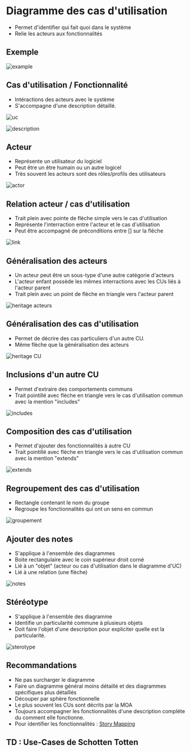 # Diagramme des cas d'utilisation

* Permet d'identifier qui fait quoi dans le système
* Relie les acteurs aux fonctionnalités

## Exemple

![example](http://www.plantuml.com/plantuml/svg/JSp1Yi8m4CRnUvxYe_SUjhqlXUvw5i476AQJ6amJcKn04TzTAa9x--0t_ncAaLfT8YgtSfVb5iL5yGRBq31V35DGOGivEMBBYkQGyuHHWmLkG0MUtNf1QOw2anIZgfGCJmVK8an5qFoJOGq_nNdysTkH7l1Pzzxj_Kz3kdwXTo_d6MtxktxPPhVDtWsIfhh4Dm00)


## Cas d'utilisation / Fonctionnalité

* Intéractions des acteurs avec le système
* S'accompagne d'une description détaillé.


![uc](http://www.plantuml.com/plantuml/svg/SoWkIImgAStDuIejJarEB4vLK799pKtCIqbLI4ajLiXFIojABLRYSaZDIm4g0W00)

![description](https://upload.wikimedia.org/wikipedia/commons/thumb/5/51/Description_d%27un_cas_d%27utilisation.jpg/297px-Description_d%27un_cas_d%27utilisation.jpg)

## Acteur

* Représente un utilisateur du logiciel
* Peut être un être humain ou un autre logicel
* Très souvent les acteurs sont des rôles/profils des utilisateurs

![actor](http://www.plantuml.com/plantuml/svg/SoWkIImgAStDuR9oJCv8BKajBRBYSaZDIm4A0G00)

## Relation acteur / cas d'utilisation

* Trait plein avec pointe de flèche simple vers le cas d'utilisation
* Représente l'interraction entre l'acteur et le cas d'utilisation
* Peut être accompagné de préconditions entre [] sur la flêche

![link](http://www.plantuml.com/plantuml/svg/1S6n3GCX30NGdYb-cHGiG16H8bD4AH1O2Zfidx1zyzzxrRnj3rwflFkVd68NvFp2uoENJe8rT6LkCkY9Wgzh61OPpgqZfXjCnK42S-t7BrMI4Rnk)

## Généralisation des acteurs

* Un acteur peut être un sous-type d'une autre catégorie d'acteurs
* L'acteur enfant possède les mêmes interractions avec les CUs liés à l'acteur parent
* Trait plein avec un point de flèche en triangle vers l'acteur parent

![heritage acteurs](http://www.plantuml.com/plantuml/svg/SoWkIImgAStDuR9oJoqkoSpFoqlCB4fLICxFBIX9JCf9jLBGrRLJq0XEp2pEB578IIrMI4jCBYajIYtMnAt5faPNLy7A1rcC2y55c1gMc9EPaWeqLI4fCoSn3o6loUMGcfS2T1O0)

## Généralisation des cas d'utilisation

* Permet de décrire des cas particuliers d'un autre CU.
* Même flèche que la généralisation des acteurs

![heritage CU](http://www.plantuml.com/plantuml/svg/SoWkIImgAStDuNBEoKpDAr7GjLFG24ejoInABL98IIrMI2qkEBmYERLO4rc1o-6L1Vd562eqt1A1-XHAyr8LIeeIyueJaqioy_CKaXBpaa4IcWesDRgwKEF9qupJQeVKl1IWBm00)

## Inclusions d'un autre CU

* Permet d'extraire des comportements communs 
* Trait pointillé avec flèche en triangle vers le cas d'utilisation commun avec la mention "includes"

![includes](http://www.plantuml.com/plantuml/svg/VOwn3i8m34JtVCLjq27zW0YXRYniIEnkwqgMN1SbpiR70rCOeADzUkzkA4xPwweXNRYuR6OacJ5jwyDfL4w8yOpZZQI8GxbWeSbhvjBzHqxF696ktx_GpcQzayhCKCOeIjRoBlniHDz_jXpUaBaimXqIn2QjCuST6tQmWMskgxu0)

## Composition des cas d'utilisation

* Permet d'ajouter des fonctionnalités à autre CU
* Trait pointillé avec flèche en triangle vers le cas d'utilisation commun avec la mention "extends"

![extends](http://www.plantuml.com/plantuml/svg/SoWkIImgAStDuNBEoKpDAr7GjLFG24ejoInABL98IIrMI2qkEBmYERLOaql3CIUrg0Gih92ZdfbNN9gMbbcSc9US2X8fpiz9ITLKqCEbNS5A8RMY93KlfPZB0KW2RGG0)

## Regroupement des cas d'utilisation

* Rectangle contenant le nom du groupe
* Regroupe les fonctionnalités qui ont un sens en commun

![groupement](http://www.plantuml.com/plantuml/svg/ZT1DYW8n50JWVKvHkvbUp1mW2sbNkku-GKXU910JoNiHGJoGv_1YnXyK51jt8PNw2jApc29r7PLU44l8APbG28x0DaTJWfoE-YKSbbeLicBIAXB6npli5J3bu6-6txdthKk8nDYKx8cPQc6OkeFDxTIfmvDlO-zikxnP0zbIxzRMM2ENz0fyCOF_9em_mL6Iu0Drq0Z9nkg8rITwijHJSkqlpm00)

## Ajouter des notes

* S'applique à l'ensemble des diagrammes
* Boite rectangulaire avec le coin supérieur droit corné
* Lié à un "objet" (acteur ou cas d'utilisation dans le diagramme d'UC)
* Lié à une relation (une flèche)

![notes](http://www.plantuml.com/plantuml/svg/VOwnJKGn38PxJ_6NKB305UYe6809JCvvYkJ44Di82J4GSx0OUG9HNF6wJzRtsJvxy8piIgT7yMWs1hSfk0YycF9iyVrreYabU6mgUFgVueE0emftzxXvg7Mr0XN7oxGgxfBJmVcEOejkwPDes5AUBS8whEBm5w2DeXdGbUGKpjrGnblx4_U80BbIjj-b2nsTNrCYn4d61VjvEY_AhZy0)

## Stéréotype

* S'applique à l'ensemble des diagramme
* Identifie un particularité commune à plusieurs objets
* Doit faire l'objet d'une description pour expliciter quelle est la particularité.

![sterotype](http://www.plantuml.com/plantuml/svg/SoWkIImgAStDuR8AhYmkERmYDrKXoCDAmSOcAp_9pauXiLYXA8FBoZsrk2GpFoylCRCe5IIPKPgRc9a7aIzEpi_XAifGqBLJq73CoYyjILKepLCeIqnEB04fr-G2AS0jwv2QbmAq7m00)

## Recommandations

* Ne pas surcharger le diagramme
* Faire un diagramme général moins détaillé et des diagrammes spécifiques plus détaillés
* Découper par sphère fonctionnelle
* Le plus souvent les CUs sont décrits par la MOA
* Toujours accompagner les fonctionnalités d'une description compléte du comment elle fonctionne.
* Pour identifier les fonctionnalités : [Story Mapping](https://coach-agile.com/serious-game/story-mapping/)

## TD : Use-Cases de Schotten Totten